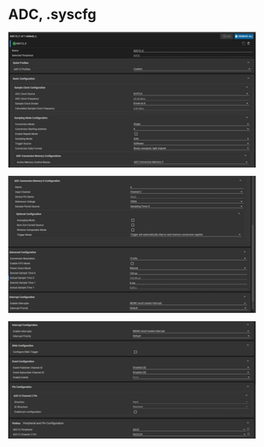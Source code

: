 


# ADC, .syscfg

![ADC 1](https://github.com/diegovergacas/gaugit/blob/main/ACD_CSV/ADC_1.png)

![ADC 2](https://github.com/diegovergacas/gaugit/blob/main/ACD_CSV/ADC_2.png)

![ADC 3](https://github.com/diegovergacas/gaugit/blob/main/ACD_CSV/ADC_3.png)
